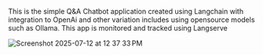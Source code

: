 This is the simple Q&A Chatbot application created using Langchain with integration to OpenAi and other variation includes using opensource models such as Ollama. This app is monitored and tracked using Langserve

![Screenshot 2025-07-12 at 12 37 33 PM](https://github.com/user-attachments/assets/50fc7791-8ef0-422d-8dce-83ebea926b6c)
